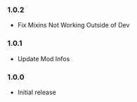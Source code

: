 ### 1.0.2

- Fix Mixins Not Working Outside of Dev

### 1.0.1

- Update Mod Infos

### 1.0.0

- Initial release
